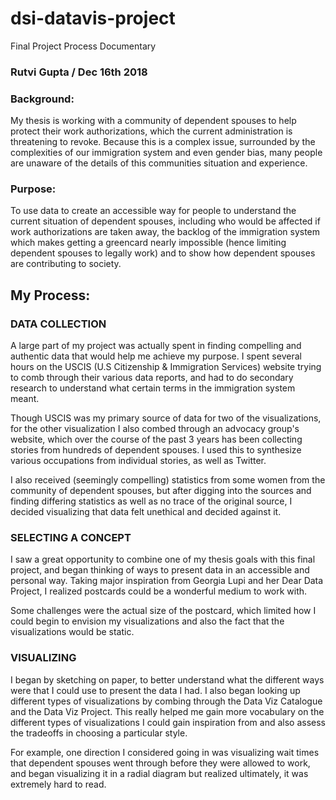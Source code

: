 # dsi-datavis-project


Final Project Process Documentary

### Rutvi Gupta / Dec 16th 2018

### Background: 
My thesis is working with a community of dependent spouses to help protect their work authorizations, which the current administration is threatening to revoke. Because this is a complex issue, surrounded by the complexities of our immigration system and even gender bias, many people are unaware of the details of this communities situation and experience. 

### Purpose:
To use data to create an accessible way for people to understand the current situation of dependent spouses, including who would be affected if work authorizations are taken away, the backlog of the immigration system which makes getting a greencard nearly impossible (hence limiting dependent spouses to legally work) and to show how dependent spouses are contributing to society. 


## My Process: 

### DATA COLLECTION
A large part of my project was actually spent in finding compelling and authentic data that would help me achieve my purpose. I spent several hours on the USCIS (U.S Citizenship & Immigration Services) website trying to comb through their various data reports, and had to do secondary research to understand what certain terms in the immigration system meant. 

Though USCIS was my primary source of data for two of the visualizations, for the other visualization I also combed through an advocacy group's website, which over the course of the past 3 years has been collecting stories from hundreds of dependent spouses. I used this to synthesize various occupations from individual stories, as well as Twitter.

I also received (seemingly compelling) statistics from some women from the community of dependent spouses, but after digging into the sources and finding differing statistics as well as no trace of the original source, I decided visualizing that data felt unethical and decided against it. 

### SELECTING A CONCEPT 
I saw a great opportunity to combine one of my thesis goals with this final project, and began thinking of ways to present data in an accessible and personal way. Taking major inspiration from Georgia Lupi and her Dear Data Project, I realized postcards could be a wonderful medium to work with. 

Some challenges were the actual size of the postcard, which limited how I could begin to envision my visualizations and also the fact that the visualizations would be static. 


### VISUALIZING
I began by sketching on paper, to better understand what the different ways were that I could use to present the data I had. I also began looking up different types of visualizations by combing through the Data Viz Catalogue and the Data Viz Project. This really helped me gain more vocabulary on the different types of visualizations I could gain inspiration from and also assess the tradeoffs in choosing a particular style. 

For example, one direction I considered going in was visualizing wait times that dependent spouses went through before they were allowed to work, and began visualizing it in a radial diagram but realized ultimately, it was extremely hard to read.  




